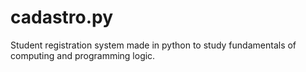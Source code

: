 # cadastro.py
Student registration system made in python to study fundamentals of computing and programming logic.
